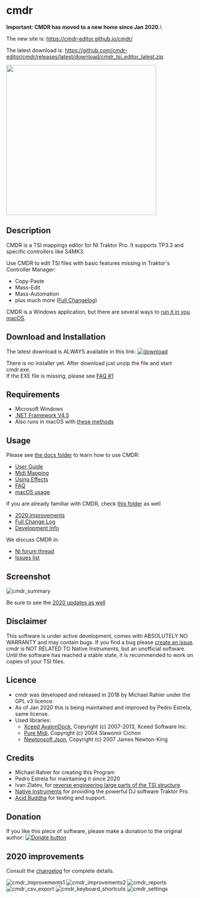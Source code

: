 # cmdr

**Important: CMDR has moved to a new home since Jan 2020.**\

The new site is:
https://cmdr-editor.github.io/cmdr/

The latest download is: https://github.com/cmdr-editor/cmdr/releases/latest/download/cmdr_tsi_editor_latest.zip

[<img src="docs/pics/icon/download.png?raw=true" width="400">](https://github.com/cmdr-editor/cmdr/releases/latest/download/cmdr_tsi_editor_latest.zip)

## Description

CMDR is a TSI mappings editor for NI Traktor Pro. It supports TP3.3 and specific controllers like S4MK3.

Use CMDR to edit TSI files with basic features missing in Traktor's Controller Manager:
* Copy-Paste
* Mass-Edit
* Mass-Automation
* plus much more ([Full Changelog](docs/development/Change_Log.md))

CMDR is a Windows application, but there are several ways to [run it in you macOS](docs/running_on_macos.md).

## Download and Installation

The latest download is ALWAYS available in this link: 
[![download](docs/pics/icon/download.png?raw=true)](https://github.com/cmdr-editor/cmdr/releases/latest/download/cmdr_tsi_editor_latest.zip)

There is no installer yet. After download just unzip the file and start cmdr.exe.\
If the EXE file is missing, please see [FAQ #1](docs/faq.md)


## Requirements

* Microsoft Windows
* [.NET Framework V4.5](https://www.microsoft.com/en-US/download/details.aspx?id=30653)
* Also runs in macOS with [these methods](docs/running_on_macos.md)

## Usage 

Please see [the docs folder](docs) to learn how to use CMDR:
* [User Guide](docs/user_guide.md)
* [Midi Mapping](docs/midi_mapping.md) 
* [Using Effects](docs/Effects.md)
* [FAQ](docs/faq.md)
* [macOS usage](docs/running_on_macos.md).

If you are already familiar with CMDR, check [this folder](docs/development) as well
* [2020 improvements](#2020-improvements)
* [Full Change Log](docs/development/Change_Log.md)
* [Development Info](docs/development/Development_Info.md)

We discuss CMDR in:
* [NI forum thread](https://www.native-instruments.com/forum/threads/release-cmdr-controller-manager-done-right-new-2020-link.409243)
* [Issues list](https://github.com/cmdr-editor/cmdr/issues)


## Screenshot

![cmdr_summary](docs/pics/cmdr_summary.png?raw=true)

Be sure to see the [2020 updates as well](#2020-improvements)

## Disclaimer

This software is under active development, comes with ABSOLUTELY NO WARRANTY and may contain bugs. 
If you find a bug please [create an issue](https://github.com/cmdr-editor/cmdr/issues).
cmdr is NOT RELATED TO Native Instruments, but an unofficial software.
Until the software has reached a stable state, it is recommended to work on copies of your TSI files.

## Licence

* cmdr was developed and released in 2018 by Michael Rahier under the GPL v3 licence.
* As of Jan 2020 this is being maintained and improved by Pedro Estrela, same license.
* Used libraries:
  * [Xceed AvalonDock](http://avalondock.codeplex.com), Copyright (c) 2007-2013, Xceed Software Inc. 
  * [Pure Midi](https://puremidi.codeplex.com), Copyright (c) 2004 Slawomir Cichon
  * [Newtonsoft Json](http://www.newtonsoft.com/json), Copyright (c) 2007 James Newton-King

## Credits

* Michael Rahier for creating this Program
* Pedro Estrela for maintaining it since 2020
* Ivan Zlatev, for [reverse engineering large parts of the TSI structure](https://github.com/ivanz/Traktor.Mapping).
* [Native Instruments](http://www.native-instruments.com/) for providing the powerful DJ software Traktor Pro.
* [Acid Buddha](http://www.acidbuddha.com/) for testing and support. 

## Donation

If you like this piece of software, please make a donation to the original author: 
[![Donate button](https://www.paypalobjects.com/en_US/i/btn/btn_donate_SM.gif)](https://www.paypal.com/cgi-bin/webscr?cmd=_s-xclick&hosted_button_id=9BNNTDQF4X782 "Donate")


## 2020 improvements

Consult the [changelog](docs/development/Change_Log.md) for complete details.

![cmdr_improvements1](docs/pics/cmdr_improvements1.png?raw=true "")
![cmdr_improvements2](docs/pics/cmdr_improvements2.png?raw=true "")
![cmdr_reports](docs/pics/cmdr_reports.png?raw=true "")
![cmdr_csv_export](docs/pics/cmdr_csv_export.png?raw=true "")
![cmdr_keyboard_shortcuts](docs/pics/cmdr_keyboard_shortcuts.png?raw=true "")
![cmdr_settings](docs/pics/cmdr_settings.png?raw=true "dede")
